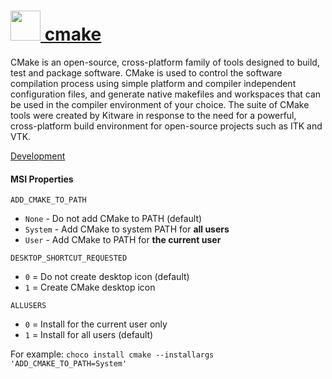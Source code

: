 # [<img src="https://cdn.jsdelivr.net/gh/chocolatey-community/chocolatey-coreteampackages@5633c4413a8b71f75f379190546a0047c0e0b12b/icons/cmake.png" height="48" width="48" /> cmake](https://chocolatey.org/packages/cmake)

CMake is an open-source, cross-platform family of tools designed to build, test and package software. CMake is used to control the software compilation process using simple platform and compiler independent configuration files, and generate native makefiles and workspaces that can be used in the compiler environment of your choice. The suite of CMake tools were created by Kitware in response to the need for a powerful, cross-platform build environment for open-source projects such as ITK and VTK.

[Development](https://www.cmake.org/developer-resources/)

#### MSI Properties
`ADD_CMAKE_TO_PATH`
- `None` - Do not add CMake to PATH (default)
- `System` - Add CMake to system PATH for __all users__
- `User` - Add CMake to PATH for __the current user__

`DESKTOP_SHORTCUT_REQUESTED`
- `0` = Do not create desktop icon (default)
- `1` = Create CMake desktop icon

`ALLUSERS`
- `0` = Install for the current user only
- `1` = Install for all users (default)

For example: `choco install cmake --installargs 'ADD_CMAKE_TO_PATH=System'`
